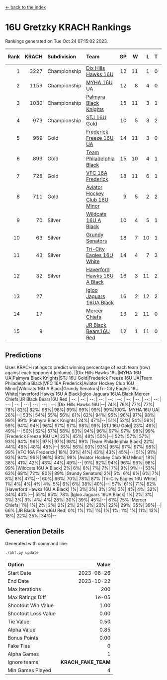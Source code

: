 [<- back to the index](readme.md)
# 16U Gretzky KRACH Rankings
Rankings generated on Tue Oct 24 07:15:02 2023.

Rank|KRACH|Subdivision|Team|GP|W|L|T|OTW|OTL|SoS|Exp Wins|Win Diff
---:|---:|:---|:---|---:|---:|---:|---:|---:|---:|---:|---:|---:
1|3227|Championship|[Dix Hills Hawks 16U](https://gamesheetstats.com/seasons/3659/teams/140688/schedule)|12|11|1|0|1|0|362|11.8|-0.0
2|1159|Championship|[MYHA 16U UA](https://gamesheetstats.com/seasons/3659/teams/140695/schedule)|12|8|4|0|2|1|766|8.8|-0.0
3|1030|Championship|[Palmyra Black Knights](https://gamesheetstats.com/seasons/3659/teams/140696/schedule)|15|11|3|1|2|0|439|12.3|-0.0
4|973|Championship|[STJ 16U Gold](https://gamesheetstats.com/seasons/3659/teams/140697/schedule)|10|5|3|2|1|0|859|6.8|-0.0
5|959|Gold|[Frederick Freeze 16U UA](https://gamesheetstats.com/seasons/3659/teams/140689/schedule)|14|11|3|0|0|0|364|11.8|-0.0
6|893|Gold|[Team Philadelphia Black](https://gamesheetstats.com/seasons/3659/teams/140698/schedule)|15|10|4|1|1|1|644|11.3|-0.0
7|728|Gold|[VFC 16A Frederick](https://gamesheetstats.com/seasons/3659/teams/140700/schedule)|18|11|6|1|0|2|789|12.3|-0.0
8|711|Gold|[Aviator Hockey Club 16U Minor](https://gamesheetstats.com/seasons/3659/teams/140687/schedule)|9|5|2|2|2|1|514|6.8|-0.0
9|70|Silver|[Wildcats 16U A Black](https://gamesheetstats.com/seasons/3659/teams/140725/schedule)|10|4|5|1|0|0|574|5.4|0.0
10|63|Silver|[Grundy Senators](https://gamesheetstats.com/seasons/3659/teams/140690/schedule)|18|7|10|1|0|0|397|8.4|0.0
11|43|Silver|[Tri-City Eagles 16U White](https://gamesheetstats.com/seasons/3659/teams/140699/schedule)|14|4|7|3|0|1|243|6.4|0.0
12|32|Silver|[Haverford Hawks 16U A Black](https://gamesheetstats.com/seasons/3659/teams/140691/schedule)|16|3|11|2|0|1|594|4.9|0.0
13|27||[Igloo Jaguars 16UA Black](https://gamesheetstats.com/seasons/3659/teams/140692/schedule)|16|2|12|2|0|2|914|3.9|0.0
14|17||[Mercer Chiefs](https://gamesheetstats.com/seasons/3659/teams/140694/schedule)|13|2|11|0|0|0|883|2.9|0.0
15|9||[JR Black Bears16U Red](https://gamesheetstats.com/seasons/3659/teams/140693/schedule)|12|1|11|0|0|0|342|1.9|0.0

## Predictions
Uses KRACH ratings to predict winning percentage of each team (row) against each opponent (column).
||Dix Hills Hawks 16U|MYHA 16U UA|Palmyra Black Knights|STJ 16U Gold|Frederick Freeze 16U UA|Team Philadelphia Black|VFC 16A Frederick|Aviator Hockey Club 16U Minor|Wildcats 16U A Black|Grundy Senators|Tri-City Eagles 16U White|Haverford Hawks 16U A Black|Igloo Jaguars 16UA Black|Mercer Chiefs|JR Black Bears16U Red
| --: | --: | --: | --: | --: | --: | --: | --: | --: | --: | --: | --: | --: | --: | --: | --: 
|Dix Hills Hawks 16U|--| 74%| 76%| 77%| 77%| 78%| 82%| 82%| 98%| 98%| 99%| 99%| 99%| 99%|100%
|MYHA 16U UA| 26%|--| 53%| 54%| 55%| 56%| 61%| 62%| 94%| 95%| 96%| 97%| 98%| 99%| 99%
|Palmyra Black Knights| 24%| 47%|--| 51%| 52%| 54%| 59%| 59%| 94%| 94%| 96%| 97%| 97%| 98%| 99%
|STJ 16U Gold| 23%| 46%| 49%|--| 50%| 52%| 57%| 58%| 93%| 94%| 96%| 97%| 97%| 98%| 99%
|Frederick Freeze 16U UA| 23%| 45%| 48%| 50%|--| 52%| 57%| 57%| 93%| 94%| 96%| 97%| 97%| 98%| 99%
|Team Philadelphia Black| 22%| 44%| 46%| 48%| 48%|--| 55%| 56%| 93%| 93%| 95%| 97%| 97%| 98%| 99%
|VFC 16A Frederick| 18%| 39%| 41%| 43%| 43%| 45%|--| 51%| 91%| 92%| 94%| 96%| 96%| 98%| 99%
|Aviator Hockey Club 16U Minor| 18%| 38%| 41%| 42%| 43%| 44%| 49%|--| 91%| 92%| 94%| 96%| 96%| 98%| 99%
|Wildcats 16U A Black|  2%|  6%|  6%|  7%|  7%|  7%|  9%|  9%|--| 53%| 62%| 68%| 72%| 80%| 89%
|Grundy Senators|  2%|  5%|  6%|  6%|  6%|  7%|  8%|  8%| 47%|--| 60%| 66%| 70%| 78%| 87%
|Tri-City Eagles 16U White|  1%|  4%|  4%|  4%|  4%|  5%|  6%|  6%| 38%| 40%|--| 57%| 61%| 71%| 82%
|Haverford Hawks 16U A Black|  1%|  3%|  3%|  3%|  3%|  3%|  4%|  4%| 32%| 34%| 43%|--| 55%| 65%| 78%
|Igloo Jaguars 16UA Black|  1%|  2%|  3%|  3%|  3%|  3%|  4%|  4%| 28%| 30%| 39%| 45%|--| 61%| 75%
|Mercer Chiefs|  1%|  1%|  2%|  2%|  2%|  2%|  2%|  2%| 20%| 22%| 29%| 35%| 39%|--| 66%
|JR Black Bears16U Red|  0%|  1%|  1%|  1%|  1%|  1%|  1%|  1%| 11%| 13%| 18%| 22%| 25%| 34%|--

## Generation Details

Generated with command line:
```
./ahf.py update
```

| Option | Value |
| :----- | ----: |
| Start Date | 2023-08-26 |
| End Date | 2023-10-22 |
| Max Iterations | 200 |
| Max Ratings Diff | 1e-05 |
| Shootout Win Value | 1.00 |
| Shootout Loss Value | 0.00 |
| Tie Value | 0.50 |
| Alpha Value | 0.85 |
| Bonus Points | 0.00 |
| Fake Ties | 0 |
| Alpha Games | 1 |
| Ignore teams | __KRACH_FAKE_TEAM__ |
| Min Games Played | 4 |

